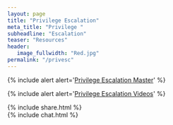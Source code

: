 ```yaml
---
layout: page
title: "Privilege Escalation"
meta_title: "Privilege "
subheadline: "Escalation"
teaser: "Resources"
header:
   image_fullwidth: "Red.jpg"
permalink: "/privesc"
---
```


{% include alert alert='<a href="https://hacking-resources.com/privesc-master">Privilege Escalation Master</a>' %}

{% include alert alert='<a href="https://hacking-resources.com/privesc-videos">Privilege Escalation Videos</a>' %}

	
{% include share.html %}	
{% include chat.html %}
	
	
